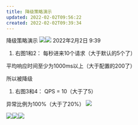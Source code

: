 ```yaml
---
title: 降级策略演示
updated: 2022-02-02T09:56:22
created: 2022-02-02T09:39:34
---
```


降级策略演示
![](C:\Users\82609\AppData\Local\Temp\Java\pandoc/media/image1.png)![](C:\Users\82609\AppData\Local\Temp\Java\pandoc/media/image2.png)
2022年2月2日
9:39

1.  右图1和2：
每秒进来10个请求（大于默认的5个了）

平均响应时间至少为1000ms以上（大于配置的200了）

所以被降级

1.  右图3和4：
QPS = 10（大于了5）

异常比例为100%（大于了20%）
![](C:\Users\82609\AppData\Local\Temp\Java\pandoc/media/image3.png)

![](C:\Users\82609\AppData\Local\Temp\Java\pandoc/media/image4.png)![](C:\Users\82609\AppData\Local\Temp\Java\pandoc/media/image5.png)![](C:\Users\82609\AppData\Local\Temp\Java\pandoc/media/image6.png)
